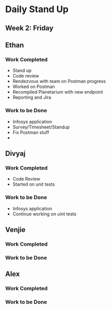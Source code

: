 # Daily Stand Up
## Week 2: Friday

## Ethan

### Work Completed

- Stand up
- Code review
- Rendezvous with team on Postman progress
- Worked on Postman
- Recompiled Planetarium with new endpoint
- Reporting and Jira

### Work to be Done

- Infosys application
- Survey/Timesheet/Standup
- Fix Postman stuff
- 

## Divyaj

### Work Completed

- Code Review
- Started on unit tests

### Work to be Done

- Infosys application
- Continue working on uint tests 

## Venjie

### Work Completed

### Work to be Done

## Alex

### Work Completed

### Work to be Done
